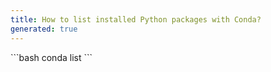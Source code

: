 ```yaml
---
title: How to list installed Python packages with Conda?
generated: true
---
```


<div markdown="1" class="ans">
```bash
conda list
```
</div>
